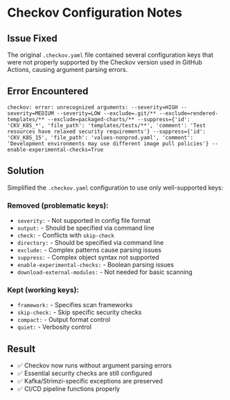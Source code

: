 # Checkov Configuration Notes

## Issue Fixed
The original `.checkov.yaml` file contained several configuration keys that were not properly supported by the Checkov version used in GitHub Actions, causing argument parsing errors.

## Error Encountered
```
checkov: error: unrecognized arguments: --severity=HIGH --severity=MEDIUM --severity=LOW --exclude=.git/** --exclude=rendered-templates/** --exclude=packaged-charts/** --suppress={'id': 'CKV_K8S_*', 'file_path': 'templates/tests/**', 'comment': 'Test resources have relaxed security requirements'} --suppress={'id': 'CKV_K8S_15', 'file_path': 'values-nonprod.yaml', 'comment': 'Development environments may use different image pull policies'} --enable-experimental-checks=True
```

## Solution
Simplified the `.checkov.yaml` configuration to use only well-supported keys:

### Removed (problematic keys):
- `severity:` - Not supported in config file format
- `output:` - Should be specified via command line
- `check:` - Conflicts with `skip-check`
- `directory:` - Should be specified via command line
- `exclude:` - Complex patterns cause parsing issues
- `suppress:` - Complex object syntax not supported
- `enable-experimental-checks:` - Boolean parsing issues
- `download-external-modules:` - Not needed for basic scanning

### Kept (working keys):
- `framework:` - Specifies scan frameworks
- `skip-check:` - Skip specific security checks
- `compact:` - Output format control
- `quiet:` - Verbosity control

## Result
- ✅ Checkov now runs without argument parsing errors
- ✅ Essential security checks are still configured
- ✅ Kafka/Strimzi-specific exceptions are preserved
- ✅ CI/CD pipeline functions properly
